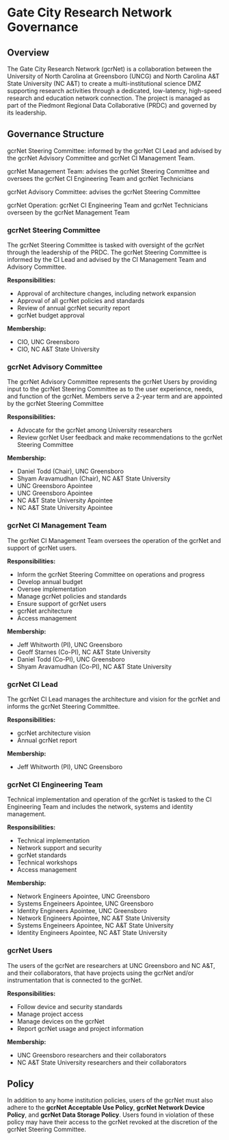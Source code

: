 # Gate City Research Network Governance

## Overview

The Gate City Research Network (gcrNet) is a collaboration between the University of North Carolina at Greensboro (UNCG) and North Carolina A&T State University (NC A&T) to create a multi-institutional science DMZ supporting research activities through a dedicated, low-latency, high-speed research and education network connection. The project is managed as part of the Piedmont Regional Data Collaborative (PRDC) and governed by its leadership.

## Governance Structure

gcrNet Steering Committee: informed by the gcrNet CI Lead and advised by the gcrNet Advisory Committee and gcrNet CI Management Team.

gcrNet Management Team: advises the gcrNet Steering Committee and oversees the gcrNet CI Engineering Team and gcrNet Technicians

gcrNet Advisory Committee: advises the gcrNet Steering Committee

gcrNet Operation: gcrNet CI Engineering Team and gcrNet Technicians overseen by the gcrNet Management Team

### gcrNet Steering Committee

The gcrNet Steering Committee is tasked with oversight of the gcrNet through the leadership of the PRDC. The gcrNet Steering Committee is informed by the CI Lead and advised by the CI Management Team and Advisory Committee.

__Responsibilities:__

* Approval of architecture changes, including network expansion
* Approval of all gcrNet policies and standards
* Review of annual gcrNet security report
* gcrNet budget approval

__Membership:__

* CIO, UNC Greensboro
* CIO, NC A&T State University

### gcrNet Advisory Committee

The gcrNet Advisory Committee represents the gcrNet Users by providing input to the gcrNet Steering Committee as to the user experience, needs, and function of the gcrNet. Members serve a 2-year term and are appointed by the gcrNet Steering Committee

__Responsibilities:__

* Advocate for the gcrNet among University researchers
* Review gcrNet User feedback and make recommendations to the gcrNet Steering Committee

__Membership:__

* Daniel Todd (Chair), UNC Greensboro
* Shyam Aravamudhan (Chair), NC A&T State University
* UNC Greensboro Apointee
* UNC Greensboro Apointee
* NC A&T State University Apointee
* NC A&T State University Apointee

### gcrNet CI Management Team

The gcrNet CI Management Team oversees the operation of the gcrNet and support of gcrNet users.

__Responsibilities:__

* Inform the gcrNet Steering Committee on operations and progress
* Develop annual budget
* Oversee implementation
* Manage gcrNet policies and standards
* Ensure support of gcrNet users
* gcrNet architecture
* Access management

__Membership:__

* Jeff Whitworth (PI), UNC Greensboro
* Geoff Starnes (Co-PI), NC A&T State University
* Daniel Todd (Co-PI), UNC Greensboro
* Shyam Aravamudhan (Co-PI), NC A&T State University

### gcrNet CI Lead

The gcrNet CI Lead manages the architecture and vision for the gcrNet and informs the gcrNet Steering Committee.

__Responsibilities:__

* gcrNet architecture vision
* Annual gcrNet report

__Membership:__

* Jeff Whitworth (PI), UNC Greensboro

### gcrNet CI Engineering Team

Technical implementation and operation of the gcrNet is tasked to the CI Engineering Team and includes the network, systems and identity management.

__Responsibilities:__

* Technical implementation
* Network support and security
* gcrNet standards
* Technical workshops
* Access management

__Membership:__

* Network Engineers Apointee, UNC Greensboro
* Systems Engeineers Apointee, UNC Greensboro
* Identity Engineers Apointee, UNC Greensboro
* Network Engineers Apointee, NC A&T State University
* Systems Engeineers Apointee, NC A&T State University
* Identity Engineers Apointee, NC A&T State University

### gcrNet Users

The users of the gcrNet are researchers at UNC Greensboro and NC A&T, and their collaborators, that have projects using the gcrNet and/or instrumentation that is connected to the gcrNet.

__Responsibilities:__

* Follow device and security standards
* Manage project access
* Manage devices on the gcrNet
* Report gcrNet usage and project information

__Membership:__

* UNC Greensboro researchers and their collaborators
* NC A&T State University researchers and their collaborators

## Policy

In addition to any home institution policies, users of the gcrNet must also adhere to the __gcrNet Acceptable Use Policy__, __gcrNet Network Device Policy__, and __gcrNet Data Storage Policy__. Users found in violation of these policy may have their access to the gcrNet revoked at the discretion of the gcrNet Steering Committee.